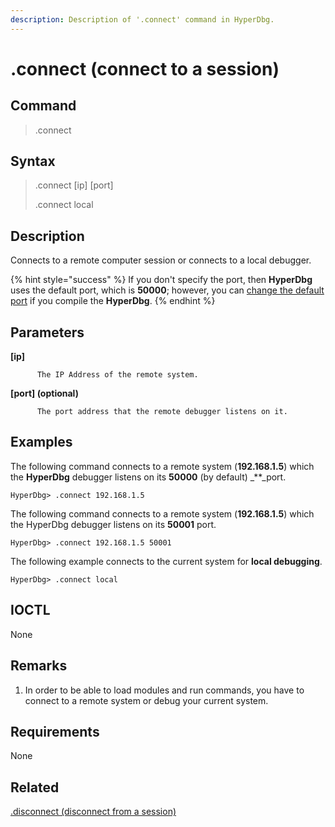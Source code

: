 ```yaml
---
description: Description of '.connect' command in HyperDbg.
---
```


# .connect \(connect to a session\)

## Command

> .connect

## Syntax

> .connect \[ip\] \[port\]
>
> .connect local

## Description

Connects to a remote computer session or connects to a local debugger.

{% hint style="success" %}
If you don't specify the port, then **HyperDbg** uses the default port, which is **50000**; however, you can [change the default port](https://docs.hyperdbg.org/tips-and-tricks/misc/customize-build) if you compile the **HyperDbg**.
{% endhint %}

## Parameters

**\[ip\]**

```text
      The IP Address of the remote system.
```

**\[port\] \(optional\)**

```text
      The port address that the remote debugger listens on it.
```

## Examples

The following command connects to a remote system \(**192.168.1.5**\) which the **HyperDbg** debugger listens on its **50000** \(by default\) _\*\*_port.

```text
HyperDbg> .connect 192.168.1.5
```

The following command connects to a remote system \(**192.168.1.5**\) which the HyperDbg debugger listens on its **50001** port.

```text
HyperDbg> .connect 192.168.1.5 50001
```

The following example connects to the current system for **local debugging**.

```text
HyperDbg> .connect local
```

## IOCTL

None

## **Remarks**

1. In order to be able to load modules and run commands, you have to connect to a remote system or debug your current system.

## Requirements

None

## Related

[.disconnect \(disconnect from a session\)](https://docs.hyperdbg.org/commands/meta-commands/.disconnect)

